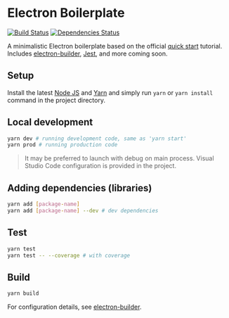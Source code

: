 # Electron Boilerplate

[![Build Status](https://travis-ci.org/psychobolt/electron-boilerplate.svg?branch=master)](https://travis-ci.org/psychobolt/electron-boilerplate) [![Dependencies Status](https://david-dm.org/psychobolt/electron-boilerplate.svg)](https://david-dm.org/psychobolt/electron-boilerplate)

A minimalistic Electron boilerplate based on the official [quick start](https://electron.atom.io/docs/tutorial/quick-start/) tutorial. Includes [electron-builder](https://github.com/electron-userland/electron-builder), [Jest](https://facebook.github.io/jest), and more coming soon.

## Setup

Install the latest [Node JS](https://nodejs.org/) and [Yarn](https://yarnpkg.com) and simply run ```yarn``` or ```yarn install``` command in the project directory.

## Local development

```sh
yarn dev # running development code, same as 'yarn start'
yarn prod # running production code
```

> It may be preferred to launch with debug on main process. Visual Studio Code configuration is provided in the project.

## Adding dependencies (libraries)

```sh
yarn add [package-name]
yarn add [package-name] --dev # dev dependencies
```

## Test

```sh
yarn test
yarn test -- --coverage # with coverage
```

## Build

```sh
yarn build
```

For configuration details, see [electron-builder](https://github.com/electron-userland/electron-builder).

